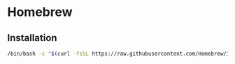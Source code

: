# Homebrew

## Installation

```sh
/bin/bash -c "$(curl -fsSL https://raw.githubusercontent.com/Homebrew/install/master/install.sh)"
```